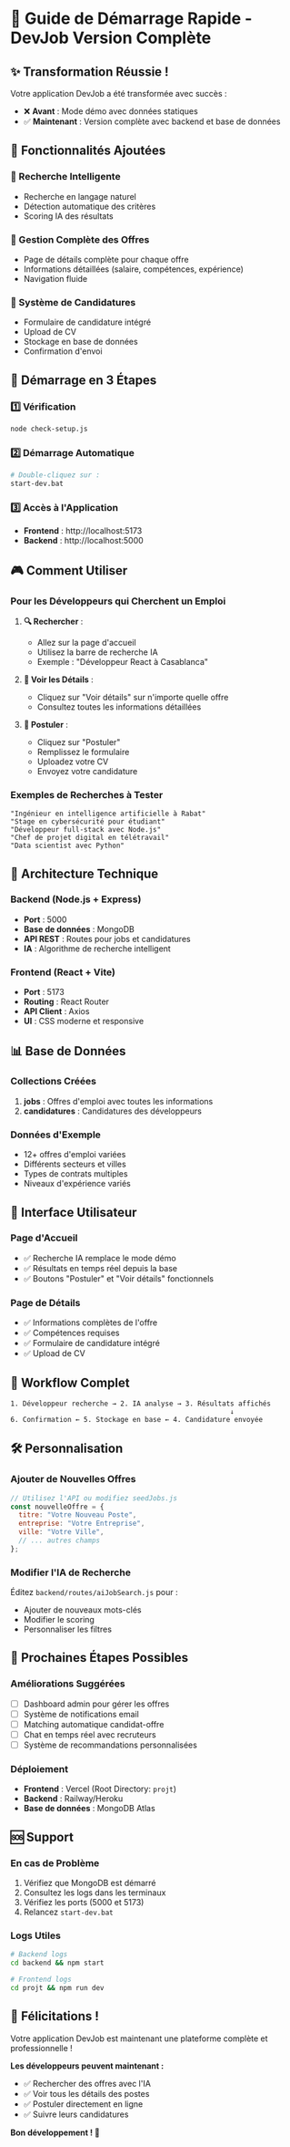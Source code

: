 # 🚀 Guide de Démarrage Rapide - DevJob Version Complète

## ✨ Transformation Réussie !

Votre application DevJob a été transformée avec succès :
- ❌ **Avant** : Mode démo avec données statiques
- ✅ **Maintenant** : Version complète avec backend et base de données

## 🎯 Fonctionnalités Ajoutées

### 🤖 Recherche Intelligente
- Recherche en langage naturel
- Détection automatique des critères
- Scoring IA des résultats

### 💼 Gestion Complète des Offres
- Page de détails complète pour chaque offre
- Informations détaillées (salaire, compétences, expérience)
- Navigation fluide

### 📝 Système de Candidatures
- Formulaire de candidature intégré
- Upload de CV
- Stockage en base de données
- Confirmation d'envoi

## 🚀 Démarrage en 3 Étapes

### 1️⃣ Vérification
```bash
node check-setup.js
```

### 2️⃣ Démarrage Automatique
```bash
# Double-cliquez sur :
start-dev.bat
```

### 3️⃣ Accès à l'Application
- **Frontend** : http://localhost:5173
- **Backend** : http://localhost:5000

## 🎮 Comment Utiliser

### Pour les Développeurs qui Cherchent un Emploi

1. **🔍 Rechercher** : 
   - Allez sur la page d'accueil
   - Utilisez la barre de recherche IA
   - Exemple : "Développeur React à Casablanca"

2. **👀 Voir les Détails** :
   - Cliquez sur "Voir détails" sur n'importe quelle offre
   - Consultez toutes les informations détaillées

3. **📧 Postuler** :
   - Cliquez sur "Postuler"
   - Remplissez le formulaire
   - Uploadez votre CV
   - Envoyez votre candidature

### Exemples de Recherches à Tester

```
"Ingénieur en intelligence artificielle à Rabat"
"Stage en cybersécurité pour étudiant"
"Développeur full-stack avec Node.js"
"Chef de projet digital en télétravail"
"Data scientist avec Python"
```

## 🔧 Architecture Technique

### Backend (Node.js + Express)
- **Port** : 5000
- **Base de données** : MongoDB
- **API REST** : Routes pour jobs et candidatures
- **IA** : Algorithme de recherche intelligent

### Frontend (React + Vite)
- **Port** : 5173
- **Routing** : React Router
- **API Client** : Axios
- **UI** : CSS moderne et responsive

## 📊 Base de Données

### Collections Créées
1. **jobs** : Offres d'emploi avec toutes les informations
2. **candidatures** : Candidatures des développeurs

### Données d'Exemple
- 12+ offres d'emploi variées
- Différents secteurs et villes
- Types de contrats multiples
- Niveaux d'expérience variés

## 🎨 Interface Utilisateur

### Page d'Accueil
- ✅ Recherche IA remplace le mode démo
- ✅ Résultats en temps réel depuis la base
- ✅ Boutons "Postuler" et "Voir détails" fonctionnels

### Page de Détails
- ✅ Informations complètes de l'offre
- ✅ Compétences requises
- ✅ Formulaire de candidature intégré
- ✅ Upload de CV

## 🔄 Workflow Complet

```
1. Développeur recherche → 2. IA analyse → 3. Résultats affichés
                                                      ↓
6. Confirmation ← 5. Stockage en base ← 4. Candidature envoyée
```

## 🛠️ Personnalisation

### Ajouter de Nouvelles Offres
```javascript
// Utilisez l'API ou modifiez seedJobs.js
const nouvelleOffre = {
  titre: "Votre Nouveau Poste",
  entreprise: "Votre Entreprise",
  ville: "Votre Ville",
  // ... autres champs
};
```

### Modifier l'IA de Recherche
Éditez `backend/routes/aiJobSearch.js` pour :
- Ajouter de nouveaux mots-clés
- Modifier le scoring
- Personnaliser les filtres

## 🎯 Prochaines Étapes Possibles

### Améliorations Suggérées
- [ ] Dashboard admin pour gérer les offres
- [ ] Système de notifications email
- [ ] Matching automatique candidat-offre
- [ ] Chat en temps réel avec recruteurs
- [ ] Système de recommandations personnalisées

### Déploiement
- **Frontend** : Vercel (Root Directory: `projt`)
- **Backend** : Railway/Heroku
- **Base de données** : MongoDB Atlas

## 🆘 Support

### En cas de Problème
1. Vérifiez que MongoDB est démarré
2. Consultez les logs dans les terminaux
3. Vérifiez les ports (5000 et 5173)
4. Relancez `start-dev.bat`

### Logs Utiles
```bash
# Backend logs
cd backend && npm start

# Frontend logs  
cd projt && npm run dev
```

## 🎉 Félicitations !

Votre application DevJob est maintenant une plateforme complète et professionnelle ! 

**Les développeurs peuvent maintenant :**
- ✅ Rechercher des offres avec l'IA
- ✅ Voir tous les détails des postes
- ✅ Postuler directement en ligne
- ✅ Suivre leurs candidatures

**Bon développement ! 🚀**
